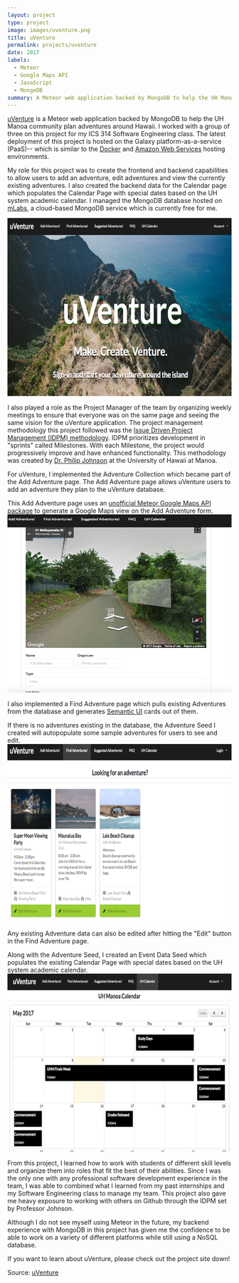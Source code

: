 ```yaml
---
layout: project
type: project
image: images/uventure.png
title: uVenture
permalink: projects/uventure
date: 2017
labels:
  - Meteor
  - Google Maps API
  - JavaScript
  - MongoDB
summary: A Meteor web application backed by MongoDB to help the UH Manoa community plan adventures around Hawaii!
---
```

[uVenture](http://uventure.meteorapp.com/) is a Meteor web application backed by MongoDB to help the UH Manoa community plan adventures around Hawaii. I worked with a group of three on this project for my ICS 314 Software Engineering class. The latest deployment of this project is hosted on the Galaxy platform-as-a-service (PaaS)-- which is similar to the [Docker](https://www.docker.com/) and [Amazon Web Services](https://aws.amazon.com/) hosting environments.

My role for this project was to create the frontend and backend capabilities to allow users to add an adventure, edit adventures and view the currently existing adventures.
I also created the backend data for the Calendar page which populates the Calendar Page with special dates based on the UH system academic calendar.
I managed the MongoDB database hosted on [mLabs](https://mlab.com/home), a cloud-based MongoDB service which is currently free for me. 

<img src="/images/landing.png" width="700" height="400">

I also played a role as the Project Manager of the team by organizing weekly meetings to ensure that everyone was on the same page and seeing the same vision for the uVenture application.
The project management methodology this project followed was the [Issue Driven Project Management (IDPM) methodology](http://courses.ics.hawaii.edu/ReviewICS314/morea/project-management/reading-project-management-guidelines.html).
IDPM prioritizes development in "sprints" called Milestones. With each Milestone, the project would progressively improve and have enhanced functionality.
This methodology was created by [Dr. Philip Johnson](philipmjohnson.org) at the University of Hawaii at Manoa.

For uVenture, I implemented the Adventure Collection which became part of the Add Adventure page. The Add Adventure page allows uVenture users to add an adventure they plan to the uVenture database. 

This Add Adventure page uses an [unofficial Meteor Google Maps API package](https://atmospherejs.com/dburles/google-maps) to generate a Google Maps view on the Add Adventure form.
<img src="/images/add.png" width="700" height="400">

I also implemented a Find Adventure page which pulls existing Adventures from the database and generates [Semantic UI](https://semantic-ui.com) cards out of them.

If there is no adventures existing in the database, the Adventure Seed I created will autopopulate some sample adventures for users to see and edit.
<img src="/images/find.png" width="700" height="400">

Any existing Adventure data can also be edited after hitting the "Edit" button in the Find Adventure page.

Along with the Adventure Seed, I created an Event Data Seed which populates the existing Calendar Page with special dates based on the UH system academic calendar.
<img src="/images/calendar.png" width="700" height="400">

From this project, I learned how to work with students of different skill levels and organize them into roles that fit the best of their abilities. 
Since I was the only one with any professional software development experience in the team, I was able to combined what I learned from my past internships and my Software Engineering class to manage my team.
This project also gave me heavy exposure to working with others on Github through the IDPM set by Professor Johnson. 

Although I do not see myself using Meteor in the future, my backend experience with MongoDB in this project has given me the confidence to be able to work on a variety of different platforms while still using a NoSQL database.

If you want to learn about uVenture, please check out the project site down!

Source: <a href="https://uventure.github.io/"><i class="large github icon"></i>uVenture</a>
